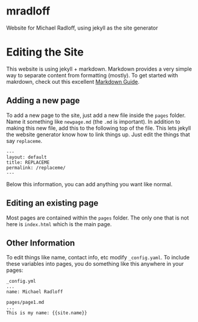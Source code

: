 # mradloff
Website for Michael Radloff, using jekyll as the site generator

# Editing the Site
This website is using jekyll + markdown. Markdown provides a very simple way to separate content from formatting (mostly). To get started with makrdown, check out this excellent [Markdown Guide](https://help.ghost.org/hc/en-us/articles/224410728-Markdown-Guide).

## Adding a new page
To add a new page to the site, just add a new file inside the `pages` folder. Name it something like `newpage.md` (the `.md` is important). In addition to making this new file, add this to the following top of the file. This lets jekyll the website generator know how to link things up. Just edit the things that say `replaceme`.

```
---
layout: default
title: REPLACEME
permalink: /replaceme/
---
```

Below this information, you can add anything you want like normal.

## Editing an existing page
Most pages are contained within the `pages` folder. The only one that is not here is `index.html` which is the main page.

## Other Information
To edit things like name, contact info, etc modify `_config.yaml`. To include these variables into pages, you do something like this anywhere in your pages:

```
_config.yml
...
name: Michael Radloff

pages/page1.md
...
This is my name: {{site.name}}
```
